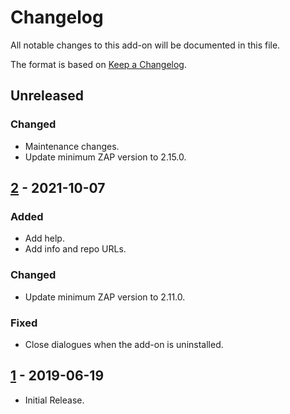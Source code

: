 # Changelog
All notable changes to this add-on will be documented in this file.

The format is based on [Keep a Changelog](https://keepachangelog.com/en/1.0.0/).

## Unreleased
### Changed
- Maintenance changes.
- Update minimum ZAP version to 2.15.0.

## [2] - 2021-10-07
### Added
- Add help.
- Add info and repo URLs.

### Changed
- Update minimum ZAP version to 2.11.0.

### Fixed
 - Close dialogues when the add-on is uninstalled.

## [1] - 2019-06-19

- Initial Release.

[2]: https://github.com/zaproxy/zap-extensions/releases/regextester-v2
[1]: https://github.com/zaproxy/zap-extensions/releases/regextester-v1
